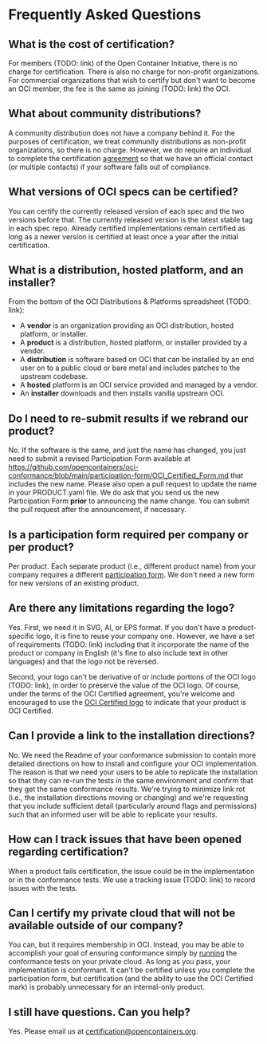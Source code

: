 # Frequently Asked Questions

## What is the cost of certification?

For members (TODO: link) of the Open Container Initiative, there is no charge for
certification. There is also no charge for non-profit organizations. For commercial organizations that wish to
certify but don't want to become an OCI member, the fee is the same as joining (TODO: link) the OCI.

## What about community distributions?

A community distribution does not have a company behind it.
For the purposes of certification, we treat community distributions as non-profit organizations, so
there is no charge. However, we do require an individual to complete the certification
[agreement](./participation-form/OCI_Certified_Form.md) so
that we have an official contact (or multiple contacts) if your software falls out of compliance.

## What versions of OCI specs can be certified?

You can certify the currently released version of each spec and the two versions before that. 
The currently released version is the latest stable tag in each spec repo. 
Already certified implementations remain certified as long as a newer version is certified at least once a year after the initial certification.

## What is a distribution, hosted platform, and an installer?

From the bottom of the OCI Distributions & Platforms spreadsheet (TODO: link):

* A **vendor** is an organization providing an OCI distribution, hosted platform, or installer.
* A **product** is a distribution, hosted platform, or installer provided by a vendor.	
* A **distribution** is software based on OCI that can be installed by an end user on to a public cloud or bare metal and includes patches to the upstream codebase.	
* A **hosted** platform is an OCI service provided and managed by a vendor.	
* An **installer** downloads and then installs vanilla upstream OCI.	

## Do I need to re-submit results if we rebrand our product?

No. If the software is the same, and just the name has changed, you just need to submit a revised Participation Form available at https://github.com/opencontainers/oci-conformance/blob/main/participation-form/OCI_Certified_Form.md that includes the new name. Please also open a pull request to update the name in your PRODUCT.yaml file. We do ask that you send us the new Participation Form **prior** to announcing the name change. You can submit the pull request after the announcement, if necessary.

## Is a participation form required per company or per product?

Per product. Each separate product (i.e., different product name) from your company requires a different [participation form](https://github.com/opencontainers/oci-conformance/blob/main/participation-form/OCI_Certified_Form.md). We don't need a new form for new versions of an existing product.

## Are there any limitations regarding the logo?

Yes. First, we need it in SVG, AI, or EPS format. If you don't have a product-specific logo, it is fine to reuse your company one. However, we have a set of requirements (TODO: link) including that it incorporate the name of the product or company in English (it's fine to also include text in other languages) and that the logo not be reversed.

Second, your logo can't be derivative of or include portions of the OCI logo (TODO: link), in order to preserve the value of the OCI logo. Of course, under the terms of the OCI Certified agreement, you're welcome and encouraged to use the [OCI Certified logo](https://github.com/opencontainers/artwork/tree/master/certified) to indicate that your product is OCI Certified.

## Can I provide a link to the installation directions?

No. We need the Readme of your conformance submission to contain more detailed directions on how to install and configure your OCI implementation. The reason is that we need your users to be able to replicate the installation so that they can re-run the tests in the same environment and confirm that they get the same conformance results. We're trying to minimize link rot (i.e., the installation directions moving or changing) and we're requesting that you include sufficient detail (particularly around flags and permissions) such that an informed user will be able to replicate your results.

## How can I track issues that have been opened regarding certification?

When a product fails certification, the issue could be in the implementation or in the conformance
tests. We use a tracking issue (TODO: link) to record issues with the
tests.

## Can I certify my private cloud that will not be available outside of our company?

You can, but it requires membership in OCI. Instead, you may be able to accomplish your goal of ensuring conformance
simply by [running](instructions.md) the conformance tests on your private cloud. As long as you pass, your
implementation is conformant. It can't be certified unless you complete the participation form, but certification
(and the ability to use the OCI Certified mark) is probably unnecessary for an internal-only product.

## I still have questions. Can you help?

Yes. Please email us at certification@opencontainers.org.
